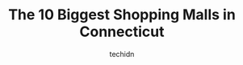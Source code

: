 ---
layout: ampstory
image: https://i0.wp.com/paketmu.com/wp-content/uploads/2023/06/the-central-0-in-connecticut-1686369581.jpeg?resize=640,853
author: techidn
featured: false
description: Explore the diverse Shopping Mall scene in Connecticut, home to an incredible selection of 10 establishments catering to every taste. Whether youre in search of iconic favorites or undiscov
title: The 10 Biggest Shopping Malls in Connecticut
cover:
   title: The 10 Biggest Shopping Malls in Connecticut
   subtitle: RICKPATE
   background: https://paketmu.com/wp-content/uploads/2023/06/the-central-0-in-connecticut-1686369581.jpeg

pages: 
 - layout: thirds
   top: <h1>#1 Westfarms</h1>
   bottom: "<p>I visited yesterday and enjoyed the nostalgia of walking through a mall that isnt on its last legs. Almost all the stores are still open and there was a decent amount of</p>"
   background: https://paketmu.com/wp-content/uploads/2023/06/the-central-1-in-connecticut-1686369582.jpeg
   backgroundblur: true
 - layout: thirds
   top: <h1>#2 Connecticut Post Mall</h1>
   bottom: "<p>Saw a new movie, Amsterdam! I thought it was pretty good but the two people I was with didnt like it. Since we went to an early show we dropped by Target and picked up a</p>"
   background: https://paketmu.com/wp-content/uploads/2023/06/the-central-2-in-connecticut-1686369582.jpeg
   cta:
      link: https://paketmu.com/the-10-biggest-shopping-malls-in-connecticut/
      text: The 10 Biggest Shopping Malls in Connecticut
 - layout: thirds
   top: <h1>#3 Trumbull Mall</h1>
   bottom: "<p>Theyve really improved since I was a teenager, around 16 years old. Im now 33. It looks like a whole new mall! Super clean, great variety of stores, the food court is a</p>"
   background: https://paketmu.com/wp-content/uploads/2023/06/the-central-3-in-connecticut-1686369583.jpeg
   cta:
      link: https://paketmu.com/the-10-biggest-shopping-malls-in-connecticut/
      text: The 10 Biggest Shopping Malls in Connecticut
 - layout: thirds
   top: <h1>#4 Meriden Mall</h1>
   bottom: "<p>470 Lewis Ave, Meriden, CT 06451, United States</p>"
   background: https://images.unsplash.com/photo-1567095761054-7a02e69e5c43?ixlib=rb-4.0.3&ixid=MnwxMjA3fDB8MHxwaG90by1wYWdlfHx8fGVufDB8fHx8&auto=format&fit=crop&w=640&h=853&q=80
   cta:
      link: https://paketmu.com/the-10-biggest-shopping-malls-in-connecticut/
      text: The 10 Biggest Shopping Malls in Connecticut
 - layout: thirds
   top: <h1>#5 The Plaza at Buckland Hills</h1>
   bottom: "<p>1470 Pleasant Valley Rd, Manchester, CT 06042, United States</p>"
   background: https://images.unsplash.com/photo-1604871000636-074fa5117945?ixlib=rb-4.0.3&ixid=MnwxMjA3fDB8MHxwaG90by1wYWdlfHx8fGVufDB8fHx8&auto=format&fit=crop&w=640&h=853&q=80
   cta:
      link: https://paketmu.com/the-10-biggest-shopping-malls-in-connecticut/
      text: The 10 Biggest Shopping Malls in Connecticut
 - layout: thirds
   top: <h1>#6 Blue Back Square</h1>
   bottom: "<p>65 Memorial Rd, West Hartford, CT 06107, United States</p>"
   background: https://images.unsplash.com/photo-1489648022186-8f49310909a0?ixlib=rb-4.0.3&ixid=MnwxMjA3fDB8MHxwaG90by1wYWdlfHx8fGVufDB8fHx8&auto=format&fit=crop&w=640&h=853&q=80
   cta:
      link: https://paketmu.com/the-10-biggest-shopping-malls-in-connecticut/
      text: The 10 Biggest Shopping Malls in Connecticut
 - layout: thirds
   top: <h1>#7 Connecticut Commons</h1>
   bottom: "<p>290 New Britain Ave, Plainville, CT 06062, United States</p>"
   background: https://images.unsplash.com/photo-1597773150796-e5c14ebecbf5?ixlib=rb-4.0.3&ixid=MnwxMjA3fDB8MHxwaG90by1wYWdlfHx8fGVufDB8fHx8&auto=format&fit=crop&w=640&h=853&q=80
   cta:
      link: https://paketmu.com/the-10-biggest-shopping-malls-in-connecticut/
      text: The 10 Biggest Shopping Malls in Connecticut
 - layout: thirds
   middle: Continue reading...
   background: https://images.unsplash.com/photo-1547366785-564103df7e13?ixlib=rb-4.0.3&ixid=MnwxMjA3fDB8MHxwaG90by1wYWdlfHx8fGVufDB8fHx8&auto=format&fit=crop&w=640&h=853&q=80
   cta:
      link: https://paketmu.com/the-10-biggest-shopping-malls-in-connecticut/
      text: The 10 Biggest Shopping Malls in Connecticut
      
---